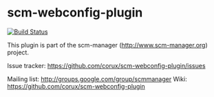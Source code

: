 scm-webconfig-plugin
==============================
[![Build Status](https://travis-ci.org/corux/scm-webconfig-plugin.svg?branch=master)](https://travis-ci.org/corux/scm-webconfig-plugin)

This plugin is part of the scm-manager (http://www.scm-manager.org) project.

Issue tracker: https://github.com/corux/scm-webconfig-plugin/issues

Mailing list:  http://groups.google.com/group/scmmanager
Wiki: https://github.com/corux/scm-webconfig-plugin
